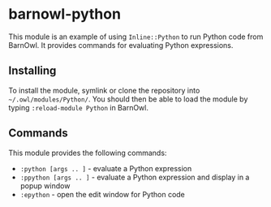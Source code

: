 barnowl-python
==============

This module is an example of using `Inline::Python` to run Python code
from BarnOwl.  It provides commands for evaluating Python expressions.

Installing
----------

To install the module, symlink or clone the repository into
`~/.owl/modules/Python/`. You should then be able to load the module
by typing `:reload-module Python` in BarnOwl.

Commands
--------

This module provides the following commands:

* `:python [args .. ]` - evaluate a Python expression
* `:ppython [args .. ]` - evaluate a Python expression and display in a popup window
* `:epython` - open the edit window for Python code
